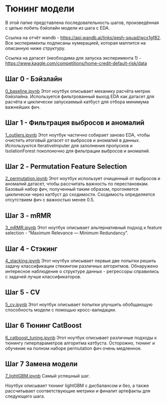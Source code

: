 # Тюнинг модели
В этой папке представлена последовательность шагов, произведённая с целью побить бэйзлайн модели из шага с EDA.

Ссылка на отчёт wandb - https://api.wandb.ai/links/qesh-squad/wcx1gf82. Все эксперименты подписаны нумерацией, которая маппится на описанную ниже структуру.


Ссылка на датасет (необходима для запуска эксперимента 1) - https://www.kaggle.com/competitions/home-credit-default-risk/data

## Шаг 0 - Бэйзлайн
[0_baseline.ipynb](0_baseline.ipynb)
Этот ноутбук описывает механику расчёта метрик бэйзлайна.
Используется фильтрованный выход EDA как датасет для расчёта и циклически запускаемый катбуст для отбора минимума важнейших фич.

## Шаг 1 - Фильтрация выбросов и аномалий
[1_outliers.ipynb](1_outliers.ipynb)
Этот ноутбук частично собирает заново EDA, чтобы очистить итоговый датасет от выбросов и аномалий в данных.
Используются IterativeImputer для заполнения пропусков и IsolationForest поколоночно для фильтрации выбросов и аномалий.

## Шаг 2 - Permutation Feature Selection
[2_permutation.ipynb](2_permutation.ipynb)
Этот ноутбук использует очищенный от выбросов и аномалий датасет, чтобы рассчитать важность по перестановкам.
Базовый набор фич, полученный таким образом, прогоняется циклически через катбуст до сходимости. Сходимость определяется отсутствием фич с важностью менее 0.5.

## Шаг 3 - mRMR
[3_mRMR.ipynb](3_mRMR.ipynb)
Этот ноутбук описывает альтернативный подход к feature selection - “Maximum Relevance — Minimum Redundancy”.

## Шаг 4 - Стэкинг
[4_stacking.ipynb](4_stacking.ipynb)
Этот ноутбук описывает первые две попытки решить задачу классификации стекингом различных алгоритмов. Обнаружено интересное наблюдение о структуре данных - регрессоры справились с задачей лучше классификаторов.

## Шаг 5 - CV
[5_cv.ipynb](5_cv.ipynb)
Этот ноутбук описывает попытки улучшить обобщающую способность модели с помощью кросс-валидации.

## Шаг 6 Тюнинг CatBoost
[6_catboost_tuning.ipynb](6_catboost_tuning.ipynb)
Этот ноутбук описывает различные подходы к тюнингу гиперпараметров алгоритма катбуста. Осторожно, тюнинг и обучение на полном наборе permutation фич очень медленное.

## Шаг 7 Замена модели
[7_lightGBM.ipynb](7_lightGBM.ipynb) Самый успешный шаг.

Ноутбук описывает тюнинг lightGBM с дисбалансом и без, а также рассчитывает соответствующие метрики и финалит артефакты для следующего шага.